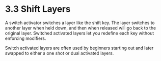 # 3.3 Shift Layers

A switch activator switches a layer like the shift key. The layer switches to another layer when held down, and then when released will go back to the original layer. Switched activated layers let you redefine each key without enforcing modifiers.

Switch activated layers are often used by beginners starting out and later swapped to either a one shot or dual activated layers.
